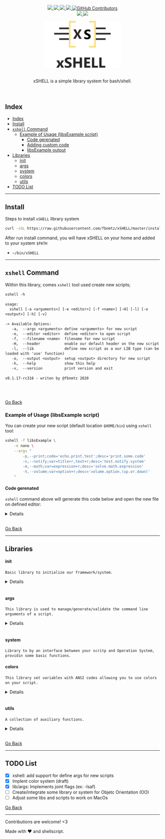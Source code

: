 <!--
 ############################################################################
 Project: xSHELL (none)
 File...: readme.md
 Created: Friday, 2022/12/30 - 04:54:21
 Author.: @fbnmtz, (fabiano.matoz@gmail.com)
 ~·~·~·~·~·~·~·~·~·~·~·~·~~·~·~·~·~·~·~·~·~·~·~·~·~~·~·~·~·~·~~·~·~·~·~·~·~·~
 Last Modified: Sunday, 2024/12/08 - 19:33:17
 Modified By..: @fbnmtz, (fabiano.matoz@gmail.com)
 ~·~·~·~·~·~·~·~·~·~·~·~·~~·~·~·~·~·~·~·~·~·~·~·~·~~·~·~·~·~·~~·~·~·~·~·~·~·~
 Version: 0.0.22.512
 ~·~·~·~·~·~·~·~·~·~·~·~·~~·~·~·~·~·~·~·~·~·~·~·~·~~·~·~·~·~·~~·~·~·~·~·~·~·~
 Description: 
  >
 ############################################################################
 HISTORY:
-->

<p align="center">
    <a href="https://www.codefactor.io/repository/github/fbnmtz/xSHELL/">
        <img src="https://www.codefactor.io/repository/github/fbnmtz/xSHELL/badge">
    </a>
    <a href="https://github.com/fbnmtz/shell/issues">
        <img src="https://img.shields.io/github/issues/fbnmtz/shell.svg">
    </a>
    <a href="https://img.shields.io/github/forks/fbnmtz/shell.svg">
        <img src="https://img.shields.io/github/forks/fbnmtz/shell.svg">
    </a>
    <a href="https://github.com/fbnmtz/shell/stargazers">
        <img src="https://img.shields.io/github/stars/fbnmtz/shell.svg">
    </a>
    <a href="https://github.com/fbnmtz/shell/graphs/contributors">
      <img alt="GitHub Contributors" src="https://img.shields.io/github/contributors/fbnmtz/shell" />
    </a>
    </br>
    <a href="https://repology.org/metapackage/shell/versions">
        <img src="https://repology.org/badge/tiny-repos/shell.svg">
    </a>
    <a href="https://gitHub.com/fbnmtz/xSHELL/releases/">
        <img src="https://img.shields.io/github/release/fbnmtz/xSHELL.svg">
    </a>
    <!-- <a href="#">
        <img src="https://img.shields.io/github/downloads/fbnmtz/xSHELL/total">
    </a> -->
</p>

<p align="center">
    <img width="250px" src="./docs/logo.jpg" align="center" alt="GitHub Readme Stats" />
    </br></br></br>xSHELL is a simple library system for bash/shell.</br></br></br>
</p>

## Index

- [Index](#index)
- [Install](#install)
- [`xshell` Command](#xshell-command)
  - [Example of Usage (libsExample script)](#example-of-usage-libsexample-script)
    - [Code gerenated](#code-gerenated)
    - [Adding custom code](#adding-custom-code)
    - [libsExample output](#libsexample-output)
- [Libraries](#libraries)
    - [init](#init)
    - [args](#args)
    - [system](#system)
    - [colors](#colors)
    - [utils](#utils)
- [TODO List](#todo-list)

---

## Install

Steps to install `xSHELL` library system

```bash
curl -sSL https://raw.githubusercontent.com/fbnmtz/xSHELL/master/install | bash 

```

After run install command, you will have xSHELL on your home and added to your system `$PATH`

* `~/bin/xSHELL`

---

## `xshell` Command

Within this library, comes `xshell` tool used create new scripts;

```
xshell -h

usage:
  xshell [-a <arguments>] [-e <editor>] [-f <name>] [-H] [-l] [-o <output>] [-h] [-v]

-> Available Options:
   -a,  --args <arguments> define <arguments> for new script
   -e,  --editor <editor>  define <editor> to open script
   -f,  --filename <name>  filename for new script
   -H,  --header           enable our default header on the new script
   -l,  --lib              define new script as a our LIB type (can be loaded with 'use' function)
   -o,  --output <output>  setup <output> directory for new script
   -h,  --help             show this help
   -v,  --version          print version and exit

v0.1.17-rc316 - writen by @fbnmtz 2020




```

[Go Back](#index)

### Example of Usage (libsExample script)

You can create your new script (default location `$HOME/bin`) using `xshell` tool:

```bash
xshell -f libsExample \
    -e nano \
    --args "
        -p,--print;code='echo.print.test';desc='print.some.code' 
        -n,--notify;var=title+r,text+r;desc='test.notify.system' 
        -m,--math;var=expression+r;desc='solve.math.expression'  
        -V,--volume;var=option+r;desc='volume.option.(up.or.down)'
    "
```

<!-- # now, you can easily define args and usage info with 'xarg' function
# params supported:
#      * --id <shortflat,longflag>
#            this param require two params 
#                1. --var or --code
#                2. --desc
#          * --var <var1:varvalue,var2+r,var3+o>
#          * --desc <description>
# We have another param made to be used alone 
#      * --section <group name>
#            this param will group args defined after it -->

#### Code gerenated

`xshell` command above will generate this code below and open the new file on defined editor:

<details close="true">

```bash
#!/usr/bin/env bash
# script: libsExample

_AUTHOR_="@fbnmtz"
_CREATED_AT_="2023"
_CURRENT_VERSION_="0.0.1"

# ~·~·~·~·~·~·~·~·~·~·~·~·~~·~·~·~·~·~·~·~·~·~·~·~·~~·~·~·~·~·~
# shellcheck disable=SC1090,SC2154
#   * SC1090: Can't follow non-constant source. Use a directive to specify location.
#       -> cant follow or source usage
#   * SC2154: var is referenced but not assigned.
#       -> variables will be created by or library system (don't worry)

# ~·~·~·~·~·~·~·~·~·~·~·~·~~·~·~·~·~·~·~·~·~·~·~·~·~~·~·~·~·~·~
source ~/bin/xSHELL/init
use args

# ~·~·~·~·~·~·~·~·~·~·~·~·~~·~·~·~·~·~·~·~·~·~·~·~·~~·~·~·~·~·~
xarg --id -p,--print --code 'echo print test' --desc 'print some code'
xarg --id -n,--notify --var title+r,text+r --desc 'test notify system'
xarg --id -m,--math --var expression+r --desc 'solve math expression'
xarg --id -V,--volume --var option+r --desc 'volume option (up or down)'
# ~·~·~·~·~·~·~·~·~·~·~·~·~~·~·~·~·~·~·~·~·~·~·~·~·~~·~·~·~·~·~
# initilizae values before xrun (if you need to)

# ~·~·~·~·~·~·~·~·~·~·~·~·~~·~·~·~·~·~·~·~·~·~·~·~·~~·~·~·~·~·~
# arguments will be checked/validated here (use --xhelp arg for more info)
xrun --xreject-unknow --xrequire-one "$@"

# ~·~·~·~·~·~·~·~·~·~·~·~·~~·~·~·~·~·~·~·~·~·~·~·~·~~·~·~·~·~·~
# now put your code below


```

#### Adding custom code

After it, you can create all your code using args defined earlier.

Example:

```bash
# code for -m/--math arg
if [ -n "$expression" ] ; then
    echo $(($expression))
fi

# test notification function on lib/system 
if [ -n "$title" ]; then
    xsys.notify "$title" "$text"
fi

# test volume function on lib/system
if [ -n "$option" ]; then
    xsys.vol "--$option"
    xsys.notify Volume "$option" # - $(xsys.vol "--status")"
fi

```

#### libsExample output

The code above will generate this output

```
# check help
libsExapmle -h

usage:
  libsExapmle [-p] [-n <title> <text>] [-m <expression>] [-V <option>] [-h] [-v]

-> Information Options:
   -p,  --print                 print some code
   -n,  --notify <title> <text> test notify system
   -m,  --math <expression>     solve math expression
   -V,  --volume <option>       volume option (up or down)
   -h,  --help                  show this help
   -v,  --version               print version and exit

v0.0.6-rc81 - writen by @fbnmtz 2023

# using --math option
libsExapmle --math "2*2"
4

```

</details>
</br>

[Go Back](#index)

<!-- ### Note about lib/args:

1. using `xarg` function, two options are automatically generated (`--help `and `--version`):

   1. --help

      `create a usage information based on defined parameters with function 'xarg'`
   2. --version

      `show de version defined by variable ${_CURRENT_VERSION_`}
2. some values come from the header information. If you don't use the same header, please define this variables before call `xrun` function:

   ```bash
   _AUTHOR_="YourNme"
   _CREATED_AT_="year"
   _CURRENT_VERSION_="X.X.X"
   ```
[Go Back](#index) -->

---

## Libraries

#### init

```
Basic library to initialize our framework/system.
```

<details close="true">

* Variables

  * `$APP`
    * Store current script name
  * `$APP_DIR`
    * Store current script path
  * `$APP_HOME`
    * Default location to script save configs and related files
* Functions

  * `xsetHome {dir1, dir2}`
    * Create `$APP_HOME` directory. Default localtion is `$HOME/.fbnmtz/$APP`
  * `use lib1 lib2 lib3`
    * function to easily load libraries into your script
  * `xrequirements binary1 binary2`
    * function to check if a binary exists on your system. Pass program names separeted by spaces. Throw an error and exit if not found.
    * you can test conditional binarys using this syntax: `xrequirements bin1:bin2` (that means bin1 or bin2)

</details>
</br>

#### args

```
This library is used to manage/generate/validate the command line arguments of a script.
```

<details close="true">

Functions

* `xarg`

  * used to define arguments:

  ```
  # params supported:
    * --id <shortflat,longflag>
      * should be used with '--var' or '--code' 
        1. --var <var1:varvalue,var2+r,+o>
          1.1. `var:value`: this arg will set a var `var=value`
          1.2. `var+r`: (+r=required) this arg will require a new arg and i (can't be null)
          1.3. `var+o`: (+o=optional) this arg accepts another argument (but can be null)
        2. --code <shell commands>
          2.1. this arg will run arg received with `eval` function
    * --desc <description>
      * define description for this argument (will be used in help/usage information)

  # Examples of usage of 'xarg' function:

  xarg --id "-h,--help"    --code "xusage --help"                      --desc "show this help"
  xarg --id "-v,--version" --code "echo "$_CURRENT_VERSION_"; exit" --desc "print version and exit"

  ```
* `xrun`

  * validates arguments

  ```
  # params to define validations:
    * --xrequire-one
    * --xreject-unknow

  # set version format to use release candidate version:
    * --xversionrc

  # help / information 
    * --xdebug 
    * --xhelp
  ```
* `xhelp`

  * set help information to the script. Mostly used internally but you can use it to set header and footer information.

  ```
  # usable argumnets
    * --header=<value>
    * --footer=<value>
  ```
* `xusage`
* `xflag_require_value`
* `xrequire_one`

</details>
</br>

#### system

```
Library to by an interface between your scritp and Operation System, providin some basic functions.
```

#### colors

```
This library set variables with ANSI codes allowing you to use colors on your script. 
```

<details close="true">

* Variables
  ```bash
  # reset ansi escaping
  $RESET
  # styles
  $BOLD
  $DIM
  $UNDERLINED
  $BLINK
  $REVERSE
  $HIDDEN
  # foreground colors
  $BLACK
  $RED
  $GREEN
  $YELLOW
  $BLUE
  $MAGENTA
  $CYAN
  $WHITE
  # background colors
  $BGBLACK
  $BGRED
  $BGGREEN
  $BGYELLOW
  $BGBLUE
  $BGMAGENTA
  $BGCYAN
  $BGWHITE
  ```

</details>
</br>

#### utils

```
A collection of auxiliary functions.
```

<details close="true">

Functions

* getPath

  * return full path of a first binary of all received via arguments

  ```bash
    # usage
    getPath nano vim micro emacs
  ```
* basePath

  * return base path of a file

  ```bash
  # return /etc
  basepath /etc/passwd
  ```
* tern

  * ternary command

  ```bash
    tern "expr" "true value" "false value"
  ```
* isROOT?

  * check if current user is root
* requireROOT

  * require root to continue script (non root users? exit)

<!-- * dots
  ```
  
  ``` -->

</details>
</br>

[Go Back](#index)

---

## TODO List

* [X] xshell: add support for define args for new scripts
* [X] Implent color system (draft)
* [X] lib/args: Implements joint flags (ex: -lsaf)
* [ ] Create/integrate some library or system for Objetc Orientation (OO)
* [ ] Adjust some libs and scripts to work on MacOs

[Go Back](#index)

---

Contributions are welcome! &lt;3

Made with ❤️ and shellscript.
